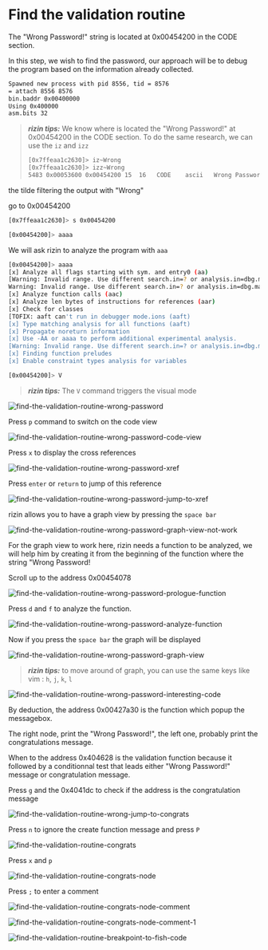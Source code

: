 # Find the validation routine

The "Wrong Password!" string is located at 0x00454200 in the CODE section.

In this step, we wish to find the password, our approach will be to debug
the program based on the information already collected.

```bash
Spawned new process with pid 8556, tid = 8576
= attach 8556 8576
bin.baddr 0x00400000
Using 0x400000
asm.bits 32
```

> ***rizin tips:*** We know where is located the "Wrong Password!" at
> 0x00454200 in the CODE section.
> To do the same research, we can use the `iz` and `izz`
> 
> ```bash
> [0x7ffeaa1c2630]> iz~Wrong
> [0x7ffeaa1c2630]> izz~Wrong
> 5483 0x00053600 0x00454200 15  16   CODE    ascii   Wrong Password!
> ```

the tilde filtering the output with "Wrong"

go to 0x00454200 

```bash
[0x7ffeaa1c2630]> s 0x00454200

[0x00454200]> aaaa
```

We will ask rizin to analyze the program with `aaa` 

```bash
[0x00454200]> aaaa
[x] Analyze all flags starting with sym. and entry0 (aa)
[Warning: Invalid range. Use different search.in=? or analysis.in=dbg.maps.x
Warning: Invalid range. Use different search.in=? or analysis.in=dbg.maps.x
[x] Analyze function calls (aac)
[x] Analyze len bytes of instructions for references (aar)
[x] Check for classes
[TOFIX: aaft can't run in debugger mode.ions (aaft)
[x] Type matching analysis for all functions (aaft)
[x] Propagate noreturn information
[x] Use -AA or aaaa to perform additional experimental analysis.
[Warning: Invalid range. Use different search.in=? or analysis.in=dbg.maps.x
[x] Finding function preludes
[x] Enable constraint types analysis for variables
```

```bash
[0x00454200]> V
```

> ***rizin tips:*** The `V` command triggers the visual mode

![find-the-validation-routine-wrong-password](./img/find-the-validation_routine-00.png)

Press `p` command to switch on the code view

![find-the-validation-routine-wrong-password-code-view](./img/find-the-validation_routine-01.png)

Press `x` to display the cross references

![find-the-validation-routine-wrong-password-xref](./img/find-the-validation_routine-02.png)

Press `enter` or `return` to jump of this reference

![find-the-validation-routine-wrong-password-jump-to-xref](./img/find-the-validation_routine-03.png)

rizin allows you to have a graph view by pressing the `space bar`

![find-the-validation-routine-wrong-password-graph-view-not-work](./img/find-the-validation_routine-04.png)

For the graph view to work here, rizin needs a function to be analyzed,
we will help him by creating it from the beginning of the function
where the string "Wrong Password!

Scroll up to the address 0x00454078 

![find-the-validation-routine-wrong-password-prologue-function](./img/find-the-validation_routine-05.png)

Press `d` and `f` to analyze the function.


![find-the-validation-routine-wrong-password-analyze-function](./img/find-the-validation_routine-06.png)

Now if you press the `space bar`  the graph will be displayed

![find-the-validation-routine-wrong-password-graph-view](./img/find-the-validation_routine-07.png)

> ***rizin tips:*** to move around of graph, you can use the same keys like vim :
> `h`, `j`, `k`, `l`

![find-the-validation-routine-wrong-password-interesting-code](./img/find-the-validation_routine-08.png)

By deduction, the address 0x00427a30 is the function which popup the messagebox.

The right node, print the "Wrong Password!", the left one, probably print the congratulations message.

When to the address 0x404628 is the validation function because it
followed by a conditionnal test that leads either "Wrong Password!" message
or congratulation message.

Press `g` and the 0x4041dc to check if the address is the congratulation message

![find-the-validation-routine-wrong-jump-to-congrats](./img/find-the-validation_routine-09.png)

Press `n` to ignore the create function message and press `P`

![find-the-validation-routine-congrats](./img/find-the-validation_routine-10.png)

Press `x` and `p`

![find-the-validation-routine-congrats-node](./img/find-the-validation_routine-11.png)

Press `;` to enter a comment

![find-the-validation-routine-congrats-node-comment](./img/find-the-validation_routine-12.png)

![find-the-validation-routine-congrats-node-comment-1](./img/find-the-validation_routine-13.png)

![find-the-validation-routine-breakpoint-to-fish-code](./img/find-the-validation_routine-14.png)









